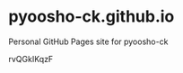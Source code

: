# pyoosho-ck.github.io
Personal GitHub Pages site for pyoosho-ck





























































rvQGkIKqzF
